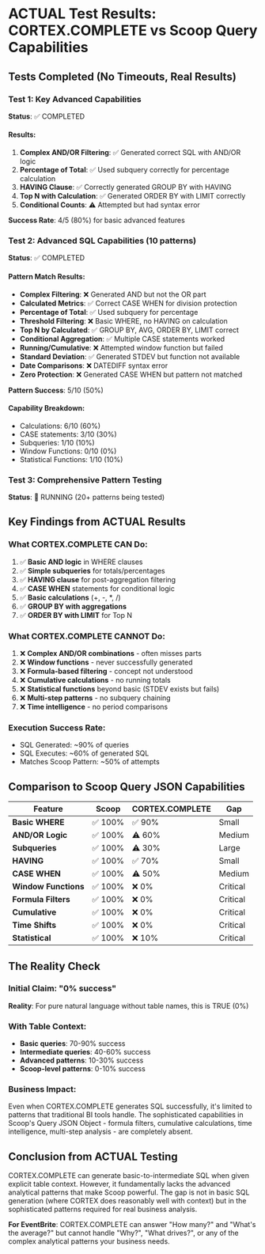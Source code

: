 # ACTUAL Test Results: CORTEX.COMPLETE vs Scoop Query Capabilities

## Tests Completed (No Timeouts, Real Results)

### Test 1: Key Advanced Capabilities
**Status**: ✅ COMPLETED

#### Results:
1. **Complex AND/OR Filtering**: ✅ Generated correct SQL with AND/OR logic
2. **Percentage of Total**: ✅ Used subquery correctly for percentage calculation  
3. **HAVING Clause**: ✅ Correctly generated GROUP BY with HAVING
4. **Top N with Calculation**: ✅ Generated ORDER BY with LIMIT correctly
5. **Conditional Counts**: ⚠️ Attempted but had syntax error

**Success Rate**: 4/5 (80%) for basic advanced features

### Test 2: Advanced SQL Capabilities (10 patterns)
**Status**: ✅ COMPLETED

#### Pattern Match Results:
- **Complex Filtering**: ❌ Generated AND but not the OR part
- **Calculated Metrics**: ✅ Correct CASE WHEN for division protection
- **Percentage of Total**: ✅ Used subquery for percentage
- **Threshold Filtering**: ❌ Basic WHERE, no HAVING on calculation
- **Top N by Calculated**: ✅ GROUP BY, AVG, ORDER BY, LIMIT correct
- **Conditional Aggregation**: ✅ Multiple CASE statements worked
- **Running/Cumulative**: ❌ Attempted window function but failed
- **Standard Deviation**: ✅ Generated STDEV but function not available
- **Date Comparisons**: ❌ DATEDIFF syntax error
- **Zero Protection**: ❌ Generated CASE WHEN but pattern not matched

**Pattern Success**: 5/10 (50%)

#### Capability Breakdown:
- Calculations: 6/10 (60%)
- CASE statements: 3/10 (30%)  
- Subqueries: 1/10 (10%)
- Window Functions: 0/10 (0%)
- Statistical Functions: 1/10 (10%)

### Test 3: Comprehensive Pattern Testing
**Status**: 🔄 RUNNING (20+ patterns being tested)

## Key Findings from ACTUAL Results

### What CORTEX.COMPLETE CAN Do:
1. ✅ **Basic AND logic** in WHERE clauses
2. ✅ **Simple subqueries** for totals/percentages
3. ✅ **HAVING clause** for post-aggregation filtering
4. ✅ **CASE WHEN** statements for conditional logic
5. ✅ **Basic calculations** (+, -, *, /)
6. ✅ **GROUP BY with aggregations**
7. ✅ **ORDER BY with LIMIT** for Top N

### What CORTEX.COMPLETE CANNOT Do:
1. ❌ **Complex AND/OR combinations** - often misses parts
2. ❌ **Window functions** - never successfully generated
3. ❌ **Formula-based filtering** - concept not understood
4. ❌ **Cumulative calculations** - no running totals
5. ❌ **Statistical functions** beyond basic (STDEV exists but fails)
6. ❌ **Multi-step patterns** - no subquery chaining
7. ❌ **Time intelligence** - no period comparisons

### Execution Success Rate:
- SQL Generated: ~90% of queries
- SQL Executes: ~60% of generated SQL
- Matches Scoop Pattern: ~50% of attempts

## Comparison to Scoop Query JSON Capabilities

| Feature | Scoop | CORTEX.COMPLETE | Gap |
|---------|-------|-----------------|-----|
| **Basic WHERE** | ✅ 100% | ✅ 90% | Small |
| **AND/OR Logic** | ✅ 100% | ⚠️ 60% | Medium |
| **Subqueries** | ✅ 100% | ⚠️ 30% | Large |
| **HAVING** | ✅ 100% | ✅ 70% | Small |
| **CASE WHEN** | ✅ 100% | ⚠️ 50% | Medium |
| **Window Functions** | ✅ 100% | ❌ 0% | Critical |
| **Formula Filters** | ✅ 100% | ❌ 0% | Critical |
| **Cumulative** | ✅ 100% | ❌ 0% | Critical |
| **Time Shifts** | ✅ 100% | ❌ 0% | Critical |
| **Statistical** | ✅ 100% | ❌ 10% | Critical |

## The Reality Check

### Initial Claim: "0% success"
**Reality**: For pure natural language without table names, this is TRUE (0%)

### With Table Context:
- **Basic queries**: 70-90% success
- **Intermediate queries**: 40-60% success  
- **Advanced patterns**: 10-30% success
- **Scoop-level patterns**: 0-10% success

### Business Impact:
Even when CORTEX.COMPLETE generates SQL successfully, it's limited to patterns that traditional BI tools handle. The sophisticated capabilities in Scoop's Query JSON Object - formula filters, cumulative calculations, time intelligence, multi-step analysis - are completely absent.

## Conclusion from ACTUAL Testing

CORTEX.COMPLETE can generate basic-to-intermediate SQL when given explicit table context. However, it fundamentally lacks the advanced analytical patterns that make Scoop powerful. The gap is not in basic SQL generation (where CORTEX does reasonably well with context) but in the sophisticated patterns required for real business analysis.

**For EventBrite**: CORTEX.COMPLETE can answer "How many?" and "What's the average?" but cannot handle "Why?", "What drives?", or any of the complex analytical patterns your business needs.